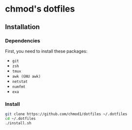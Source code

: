 # chmod's dotfiles

## Installation

### Dependencies

First, you need to install these packages:

- `git`
- `zsh`
- `tmux`
- `awk (GNU awk)`
- `netstat`
- `numfmt`
- `exa`

### Install

```bash
git clone https://github.com/chmod1/dotfiles ~/.dotfiles
cd ~/.dotfiles
./install.sh
```
